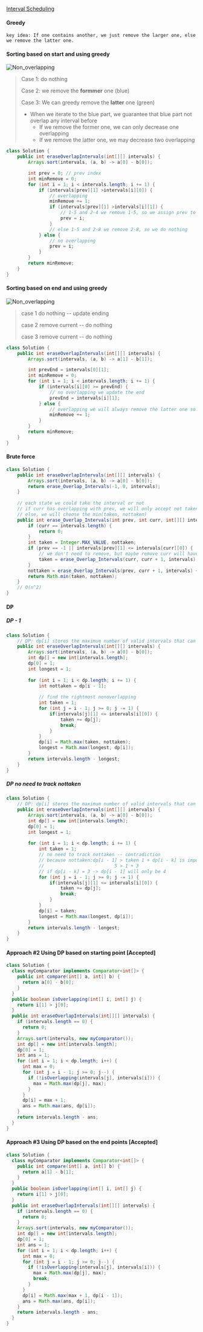 [Interval Scheduling](https://en.wikipedia.org/wiki/Interval_scheduling#Interval_Scheduling_Maximization)

#### Greedy

`key idea: If one contains another, we just remove the larger one, else we remove the latter one.  `

#### Sorting based on start and using greedy

![Non_overlapping](https://leetcode.com/problems/non-overlapping-intervals/Figures/435_NonOverlapping_greedy1.JPG)



> Case 1: do nothing
>
> Case 2: we remove the **formmer** one (blue)
>
> Case 3: We can greedy remove the **latter** one (green)
>
> * When we iterate to the blue part, we guarantee that blue part not overlap any interval before
>   * If we remove the former one, we can only decrease one overlapping
>   * If we remove the latter one, we may decrease two overlapping
>
> 

```java
class Solution {
    public int eraseOverlapIntervals(int[][] intervals) {
        Arrays.sort(intervals, (a, b) -> a[0] - b[0]);

        int prev = 0; // prev index
        int minRemove = 0;
        for (int i = 1; i < intervals.length; i += 1) {
            if (intervals[prev][1] >intervals[i][0]) {
                // overlapping
                minRemove += 1;
                if (intervals[prev][1] >intervals[i][1]) {
                    // 1-5 and 2-4 we remove 1-5, so we assign prev to 2-4
                    prev = i;
                }
                // else 1-5 and 2-8 we remove 2-8, so we do nothing
            } else {
                // no overlapping
                prev = i;
            }
        }
        return minRemove;        
    }
}
```

#### Sorting based on end and using greedy

![Non_overlapping](https://leetcode.com/problems/non-overlapping-intervals/Figures/435_NonOverlapping_greedy3.JPG)

> case 1 do nothing -- update ending
>
> case 2 remove current -- do nothing
>
> case 3 remove current -- do nothing

```java
class Solution {
    public int eraseOverlapIntervals(int[][] intervals) {
        Arrays.sort(intervals, (a, b) -> a[1] - b[1]);

        int prevEnd = intervals[0][1];
        int minRemove = 0;
        for (int i = 1; i < intervals.length; i += 1) {
            if (intervals[i][0] >= prevEnd) {
                // no overlapping we update the end
                prevEnd = intervals[i][1];
            } else {
                // overlapping we will always remove the latter one so we do nothing, the end stay the same
                minRemove += 1;
            }
        }
        return minRemove;        
    }
}
```



#### Brute force

```java
class Solution {
    public int eraseOverlapIntervals(int[][] intervals) {
        Arrays.sort(intervals, (a, b) -> a[0] - b[0]);
        return erase_Overlap_Intervals(-1, 0, intervals);
    }
    
    // each state we could take the interval or not
    // if curr has overlapping with prev, we will only accept not taken
    // else, we will choose the min(taken, nottaken)
    public int erase_Overlap_Intervals(int prev, int curr, int[][] intervals) {
        if (curr == intervals.length) {
            return 0;
        }
        int taken = Integer.MAX_VALUE, nottaken;
        if (prev == -1 || intervals[prev][1] <= intervals[curr][0]) {
            // we don't need to remove, but maybe remove curr will have benifits for latter
            taken = erase_Overlap_Intervals(curr, curr + 1, intervals);
        }
        nottaken = erase_Overlap_Intervals(prev, curr + 1, intervals) + 1;
        return Math.min(taken, nottaken);
    }
  	// O(n^2)
}
```

#### DP

##### DP - 1

```java
class Solution {
    // DP: dp[i] stores the maximum number of valid intervals that can be included in the final list upto the ith interval 
    public int eraseOverlapIntervals(int[][] intervals) {
        Arrays.sort(intervals, (a, b) -> a[0] - b[0]);
        int dp[] = new int[intervals.length];
        dp[0] = 1;
        int longest = 1;
        
        for (int i = 1; i < dp.length; i += 1) {
            int nottaken = dp[i - 1];
          	
          	// find the rightmost nonoverlapping
            int taken = 1;
            for (int j = i - 1; j >= 0; j -= 1) {
                if(intervals[j][1] <= intervals[i][0]) {
                    taken += dp[j];
                    break;
                }
            }
            dp[i] = Math.max(taken, nottaken);
            longest = Math.max(longest, dp[i]);
        }
        return intervals.length - longest;        
    }
}
```

##### DP no need to track nottaken

```java
class Solution {
    // DP: dp[i] stores the maximum number of valid intervals that can be included in the final list upto the ith interval 
    public int eraseOverlapIntervals(int[][] intervals) {
        Arrays.sort(intervals, (a, b) -> a[0] - b[0]);
        int dp[] = new int[intervals.length];
        dp[0] = 1;
        int longest = 1;
        
        for (int i = 1; i < dp.length; i += 1) {
            int taken = 1;
            // no need to track nottaken -- contradiction
            // because nottaken:dp[i - 1] > taken 1 + dp[i - k] is impossible
            //                          5 > 1 + 3
            // if dp[i - k] = 3 -> dp[i - 1] will only be 4
            for (int j = i - 1; j >= 0; j -= 1) {
                if(intervals[j][1] <= intervals[i][0]) {
                    taken += dp[j];
                    break;
                }
            }
            dp[i] = taken;
            longest = Math.max(longest, dp[i]);
        }
        return intervals.length - longest;        
    }
}
```





#### Approach #2 Using DP based on starting point [Accepted]

```java
class Solution {
  class myComparator implements Comparator<int[]> {
    public int compare(int[] a, int[] b) {
      return a[0] - b[0];
    }
  }
  public boolean isOverlapping(int[] i, int[] j) {
    return i[1] > j[0];
  }
  public int eraseOverlapIntervals(int[][] intervals) {
    if (intervals.length == 0) {
      return 0;
    }
    Arrays.sort(intervals, new myComparator());
    int dp[] = new int[intervals.length];
    dp[0] = 1;
    int ans = 1;
    for (int i = 1; i < dp.length; i++) {
      int max = 0;
      for (int j = i - 1; j >= 0; j--) {
        if (!isOverlapping(intervals[j], intervals[i])) {
          max = Math.max(dp[j], max);
        }
      }
      dp[i] = max + 1;
      ans = Math.max(ans, dp[i]);
    }
    return intervals.length - ans;
  }
}
```



#### Approach #3 Using DP based on the end points [Accepted]

```java
class Solution {
  class myComparator implements Comparator<int[]> {
    public int compare(int[] a, int[] b) {
      return a[1] - b[1];
    }
  }
  public boolean isOverlapping(int[] i, int[] j) {
    return i[1] > j[0];
  }
  public int eraseOverlapIntervals(int[][] intervals) {
    if (intervals.length == 0) {
      return 0;
    }
    Arrays.sort(intervals, new myComparator());
    int dp[] = new int[intervals.length];
    dp[0] = 1;
    int ans = 1;
    for (int i = 1; i < dp.length; i++) {
      int max = 0;
      for (int j = i - 1; j >= 0; j--) {
        if (!isOverlapping(intervals[j], intervals[i])) {
          max = Math.max(dp[j], max);
          break;
        }
      }
      dp[i] = Math.max(max + 1, dp[i - 1]);
      ans = Math.max(ans, dp[i]);
    }
    return intervals.length - ans;
  }
}
```

